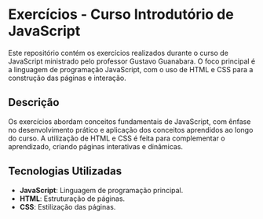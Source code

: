 # Exercícios - Curso Introdutório de JavaScript

Este repositório contém os exercícios realizados durante o curso de JavaScript ministrado pelo professor Gustavo Guanabara. O foco principal é a linguagem de programação JavaScript, com o uso de HTML e CSS para a construção das páginas e interação.

## Descrição

Os exercícios abordam conceitos fundamentais de JavaScript, com ênfase no desenvolvimento prático e aplicação dos conceitos aprendidos ao longo do curso. A utilização de HTML e CSS é feita para complementar o aprendizado, criando páginas interativas e dinâmicas.

## Tecnologias Utilizadas

- **JavaScript**: Linguagem de programação principal.
- **HTML**: Estruturação de páginas.
- **CSS**: Estilização das páginas.
